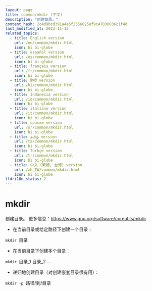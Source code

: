 ```yaml
---
layout: page
title: common/mkdir (中文)
description: "创建目录。"
content_hash: 2c4d9bcd391a4a5f2356025ef9c47030036c1f4d
last_modified_at: 2023-11-12
related_topics:
  - title: English version
    url: /en/common/mkdir.html
    icon: bi bi-globe
  - title: español version
    url: /es/common/mkdir.html
    icon: bi bi-globe
  - title: français version
    url: /fr/common/mkdir.html
    icon: bi bi-globe
  - title: हिन्दी version
    url: /hi/common/mkdir.html
    icon: bi bi-globe
  - title: Indonesia version
    url: /id/common/mkdir.html
    icon: bi bi-globe
  - title: italiano version
    url: /it/common/mkdir.html
    icon: bi bi-globe
  - title: српски version
    url: /sr/common/mkdir.html
    icon: bi bi-globe
  - title: தமிழ் version
    url: /ta/common/mkdir.html
    icon: bi bi-globe
  - title: Türkçe version
    url: /tr/common/mkdir.html
    icon: bi bi-globe
  - title: 中文 (繁體, 台灣) version
    url: /zh_TW/common/mkdir.html
    icon: bi bi-globe
tldri18n_status: 2
---
```

# mkdir

创建目录。
更多信息：<https://www.gnu.org/software/coreutils/mkdir>.

- 在当前目录或给定路径下创建一个目录：

`mkdir `<span class="tldr-var badge badge-pill bg-dark-lm bg-white-dm text-white-lm text-dark-dm font-weight-bold">目录</span>

- 在当前目录下创建多个目录：

`mkdir `<span class="tldr-var badge badge-pill bg-dark-lm bg-white-dm text-white-lm text-dark-dm font-weight-bold">目录_1 目录_2 ...</span>

- 递归地创建目录（对创建嵌套目录很有用）：

`mkdir -p `<span class="tldr-var badge badge-pill bg-dark-lm bg-white-dm text-white-lm text-dark-dm font-weight-bold">路径/到/目录</span>
